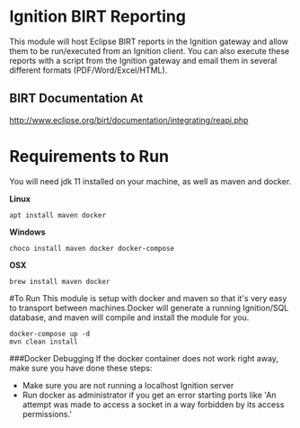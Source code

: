 # Ignition BIRT Reporting
This module will host Eclipse BIRT reports in the Ignition gateway and allow them to be run/executed from an Ignition client.  You can also execute these reports with a script from the Ignition gateway and email them in several different formats (PDF/Word/Excel/HTML).

## BIRT Documentation At
http://www.eclipse.org/birt/documentation/integrating/reapi.php

# Requirements to Run

You will need jdk 11 installed on your machine, as well as maven and docker.

**Linux**

    apt install maven docker

**Windows**

    choco install maven docker docker-compose


**OSX**

    brew install maven docker

#To Run
This module is setup with docker and maven so that it's very easy to transport between machines.Docker will generate a running Ignition/SQL database, and maven will compile and install the module for you.

    docker-compose up -d
    mvn clean install

###Docker Debugging
If the docker container does not work right away, make sure you have done these steps:
- Make sure you are not running a localhost Ignition server
- Run docker as administrator if you get an error starting ports like 'An attempt was made to access a socket in a way forbidden by its access permissions.'



